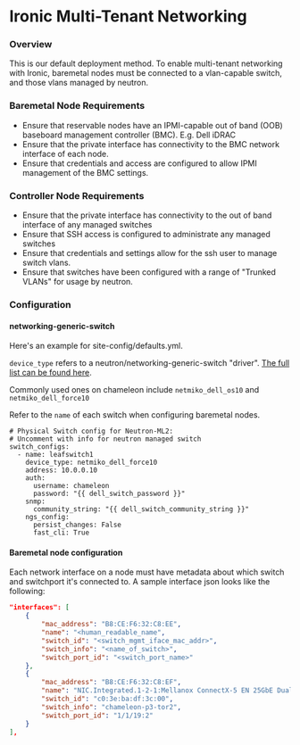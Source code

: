 # Ironic Multi-Tenant Networking

### Overview

This is our default deployment method. To enable multi-tenant networking with Ironic, baremetal nodes must be connected to a vlan-capable switch, and those vlans managed by neutron.

### Baremetal Node Requirements

* Ensure that reservable nodes have an IPMI-capable out of band (OOB) baseboard management controller (BMC). E.g. Dell iDRAC
* Ensure that the private interface has connectivity to the BMC network interface of each node.
* Ensure that credentials and access are configured to allow IPMI management of the BMC settings.

### Controller Node Requirements

* Ensure that the private interface has connectivity to the out of band interface of any managed switches
* Ensure that SSH access is configured to administrate any managed switches
* Ensure that credentials and settings allow for the ssh user to manage switch vlans.
* Ensure that switches have been configured with a range of "Trunked VLANs" for usage by neutron.

### Configuration

#### networking-generic-switch

Here's an example for site-config/defaults.yml.

`device_type` refers to a neutron/networking-generic-switch "driver". [The full list can be found here](https://github.com/ChameleonCloud/networking-generic-switch/blob/98ddec1f11eab5197f1443207b13a16f364e5f10/setup.cfg#L31-L48).

Commonly used ones on chameleon include `netmiko_dell_os10` and `netmiko_dell_force10`

Refer to the `name` of each switch when configuring baremetal nodes.

```
# Physical Switch config for Neutron-ML2:
# Uncomment with info for neutron managed switch
switch_configs:
  - name: leafswitch1
    device_type: netmiko_dell_force10
    address: 10.0.0.10
    auth:
      username: chameleon
      password: "{{ dell_switch_password }}"
    snmp:
      community_string: "{{ dell_switch_community_string }}"
    ngs_config:
      persist_changes: False
      fast_cli: True
```

#### Baremetal node configuration

Each network interface on a node must have metadata about which switch and switchport it's connected to. A sample interface json looks like the following:

```json
"interfaces": [
    {
        "mac_address": "B8:CE:F6:32:C8:EE",
        "name": "<human_readable_name",
        "switch_id": "<switch_mgmt_iface_mac_addr>",
        "switch_info": "<name_of_switch>",
        "switch_port_id": "<switch_port_name>"
    },
    {
        "mac_address": "B8:CE:F6:32:C8:EF",
        "name": "NIC.Integrated.1-2-1:Mellanox ConnectX-5 EN 25GbE Dual-port SFP28 Adapter",
        "switch_id": "c0:3e:ba:df:3c:00",
        "switch_info": "chameleon-p3-tor2",
        "switch_port_id": "1/1/19:2"
    }
],
```